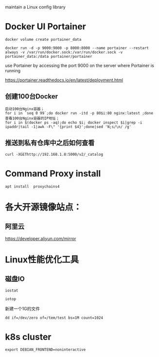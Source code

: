 maintain a  Linux  config library


# Docker UI Portainer

```
docker volume create portainer_data

docker run -d -p 9000:9000 -p 8000:8000 --name portainer --restart always -v /var/run/docker.sock:/var/run/docker.sock -v portainer_data:/data portainer/portainer
```
 use Portainer by accessing the port 9000 on the server where Portainer is running
 
 https://portainer.readthedocs.io/en/latest/deployment.html
 
 
 ##  创建100台Docker
 ```
 启动100台Nginx容器；
for i in `seq 0 99`;do docker run -itd -p 80$i:80 nginx:latest ;done
查看100台Nginx容器的IP地址；
for i in $(docker ps -aq);do echo $i; docker inspect $i|grep -i ipaddr|tail -1|awk -F\" '{print $4}';done|sed 'N;s/\n/ /g'
 ```


## 推送到私有仓库中之后如何查看
```
curl -XGEThttp://192.168.1.8:5000/v2/_catalog

```



#  Command Proxy install 

```
apt install  proxychains4   

```




# 各大开源镜像站点：
##  阿里云
https://developer.aliyun.com/mirror     



#  Linux性能优化工具


##  磁盘IO
```
iostat
```

```
iotop
```





新建一个1G的文件
```
dd if=/dev/zero of=/tem/test bs=1M count=1024 

```



# k8s cluster 

```
export DEBIAN_FRONTEND=noninteractive

```


